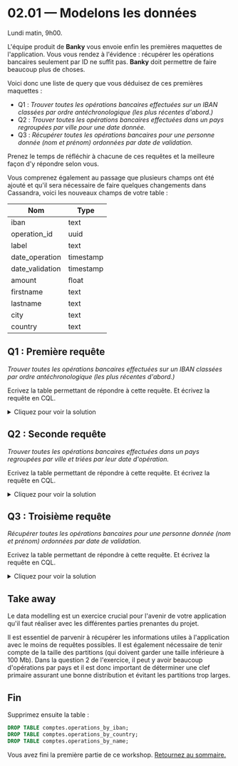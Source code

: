 # 02.01 — Modelons les données

Lundi matin, 9h00.

L'équipe produit de **Banky** vous envoie enfin les premières maquettes de l'application. Vous vous rendez à l'évidence : récupérer les opérations bancaires seulement par ID ne suffit pas. **Banky** doit permettre de faire beaucoup plus de choses.

Voici donc une liste de query que vous déduisez de ces premières maquettes :
* Q1 : _Trouver toutes les opérations bancaires effectuées sur un IBAN classées par ordre antéchronologique (les plus récentes d'abord.)_
* Q2 : _Trouver toutes les opérations bancaires effectuées dans un pays regroupées par ville pour une date donnée._
* Q3 : _Récupérer toutes les opérations bancaires pour une personne donnée (nom et prénom) ordonnées par date de validation._

Prenez le temps de réfléchir à chacune de ces requêtes et la meilleure façon d'y répondre selon vous.

Vous comprenez également au passage que plusieurs champs ont été ajouté et qu'il sera nécessaire de faire quelques changements dans Cassandra, voici les nouveaux champs de votre table :

| Nom   	| Type      	|
|----------	|-------------	|
| iban 	| text  	|
| operation_id 	| uuid  	|
| label 	| text      	|
| date_operation 	| timestamp 	|
| date_validation 	| timestamp 	|
| amount 	| float 	|
| firstname 	| text 	|
| lastname 	| text 	|
| city 	| text 	|
| country 	| text 	|

## Q1 : Première requête 

_Trouver toutes les opérations bancaires effectuées sur un IBAN classées par ordre antéchronologique (les plus récentes d'abord.)_

Ecrivez la table permettant de répondre à cette requête. Et écrivez la requête en CQL.

<details>
    <summary>Cliquez pour voir la solution</summary>

Comme vu précédemment, retourner les résultats ordonnés (ici antéchronologiquement) sera possible grâce à l'utilisation d'une clef de regroupement.
   
```sql
CREATE TABLE comptes.operations_by_iban (
    iban text,
    operation_id uuid,
    label text,
    date_operation timestamp,
    date_validation timestamp,
    amount float,
    firstname text,
    lastname text,
    city text,
    country text,
    PRIMARY KEY (iban, date_operation)
 );

-- importons les données
COPY comptes.operations_by_iban (iban, operation_id, label, date_operation, date_validation, amount, firstname, lastname, city, country) FROM '100iban_operations_with_validation_date_and_names.csv' WITH HEADER=true AND DELIMITER=';';

-- testons avec un select
SELECT * FROM comptes.operations_by_iban WHERE iban='AE14 5383 4088 0758 9969 680';
```

</details>

## Q2 : Seconde requête

_Trouver toutes les opérations bancaires effectuées dans un pays regroupées par ville et triées par leur date d'opération._

Ecrivez la table permettant de répondre à cette requête. Et écrivez la requête en CQL.

<details>
    <summary>Cliquez pour voir la solution</summary>
   
```sql
CREATE TABLE comptes.operations_by_country (
    iban text,
    operation_id uuid,
    label text,
    date_operation timestamp,
    date_validation timestamp,
    amount float,
    firstname text,
    lastname text,
    city text,
    country text,
    PRIMARY KEY (country, city, date_operation)
 );

-- importons les données
COPY comptes.operations_by_country (iban, operation_id, label, date_operation, date_validation, amount, firstname, lastname, city, country) FROM '100iban_operations_with_validation_date_and_names.csv' WITH HEADER=true AND DELIMITER=';';

-- requête exemple
SELECT * FROM comptes.operations_by_country WHERE country='Benin' AND city='Vanside';
```

</details>

## Q3 : Troisième requête

_Récupérer toutes les opérations bancaires pour une personne donnée (nom et prénom) ordonnées par date de validation._

Ecrivez la table permettant de répondre à cette requête. Et écrivez la requête en CQL.

<details>
    <summary>Cliquez pour voir la solution</summary>
   
```sql
CREATE TABLE comptes.operations_by_name (
    iban text,
    operation_id uuid,
    label text,
    date_operation timestamp,
    date_validation timestamp,
    amount float,
    firstname text,
    lastname text,
    city text,
    country text,
    PRIMARY KEY ((firstname, lastname), date_validation)
 );

-- et importez les données
COPY comptes.operations_by_name (iban, operation_id, label, date_operation, date_validation, amount, firstname, lastname, city, country) FROM '100iban_operations_with_validation_date_and_names.csv' WITH HEADER=true AND DELIMITER=';';

-- requête de test du modèle
SELECT * FROM comptes.operations_by_name WHERE firstname='Rubye' AND lastname='Erdman';
```

</details>

## Take away

Le data modelling est un exercice crucial pour l'avenir de votre application qu'il faut réaliser avec les différentes parties prenantes du projet. 

Il est essentiel de parvenir à récupérer les informations utiles à l'application avec le moins de requêtes possibles.
Il est également nécessaire de tenir compte de la taille des partitions (qui doivent garder une taille inférieure à 100 Mb). Dans la question 2 de l'exercice, il peut y avoir beaucoup d'opérations par pays et il est donc important de déterminer une clef primaire assurant une bonne distribution et évitant les partitions trop larges.

## Fin

Supprimez ensuite la table :
```sql
DROP TABLE comptes.operations_by_iban;
DROP TABLE comptes.operations_by_country;
DROP TABLE comptes.operations_by_name;
```

Vous avez fini la première partie de ce workshop. 
[Retournez au sommaire.](../README.md)